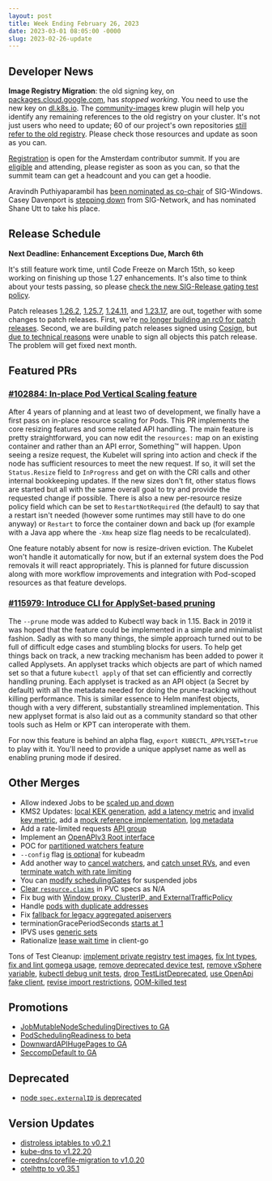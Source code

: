 ```yaml
---
layout: post
title: Week Ending February 26, 2023
date: 2023-03-01 08:05:00 -0000
slug: 2023-02-26-update
---
```


## Developer News

**Image Registry Migration**: the old signing key, on [packages.cloud.google.com](https://packages.cloud.google.com/apt/doc/apt-key.gpg),
has *stopped working*.  You need to use the new key on [dl.k8s.io](https://dl.k8s.io/apt/doc/apt-key.gpg).  The [community-images](https://github.com/dims/community-images) krew plugin will help you identify any remaining references to the old registry on your cluster.  It's not just users who need to update; 60 of our project's own repositories [still refer to the old registry](https://github.com/kubernetes/k8s.io/issues/4738).  Please check those resources and update as soon as you can.

[Registration](https://www.kubernetes.dev/events/2023/kcseu/registration/) is open for the Amsterdam contributor summit.  If you are [eligible](https://groups.google.com/a/kubernetes.io/g/dev/c/bilOfkuC_g8) and attending, please register as soon as you can, so that the summit team can get a headcount and you can get a hoodie.

Aravindh Puthiyaparambil has [been nominated as co-chair](https://groups.google.com/a/kubernetes.io/g/dev/c/AjKnnCrU1To) of SIG-Windows. Casey Davenport is [stepping down](https://groups.google.com/a/kubernetes.io/g/dev/c/15jJwPmBvnY) from SIG-Network, and has nominated Shane Utt to take his place.

## Release Schedule

**Next Deadline: Enhancement Exceptions Due, March 6th**

It's still feature work time, until Code Freeze on March 15th, so keep working on finishing up those 1.27 enhancements.  It's also time to think about your tests passing, so please [check the new SIG-Release gating test policy](https://github.com/kubernetes/sig-release/blob/aac96fb/release-blocking-jobs.md#promoting-or-demoting-jobs).

Patch releases [1.26.2](https://github.com/kubernetes/kubernetes/blob/master/CHANGELOG/CHANGELOG-1.25.md), [1.25.7](https://github.com/kubernetes/kubernetes/blob/master/CHANGELOG/CHANGELOG-1.25.md), [1.24.11](https://github.com/kubernetes/kubernetes/blob/master/CHANGELOG/CHANGELOG-1.24.md), and [1.23.17](https://github.com/kubernetes/kubernetes/blob/master/CHANGELOG/CHANGELOG-1.23.md), are out, together with some changes to patch releases.  First, we're [no longer building an rc0 for patch releases](https://github.com/kubernetes/release/pull/2765). Second, we are building patch releases signed using [Cosign](https://docs.sigstore.dev/cosign/overview/), but [due to technical reasons](https://groups.google.com/a/kubernetes.io/g/dev/c/MwSx761slM0) were unable to sign all objects this patch release.  The problem will get fixed next month.

## Featured PRs

### [#102884: In-place Pod Vertical Scaling feature](https://github.com/kubernetes/kubernetes/pull/102884)

After 4 years of planning and at least two of development, we finally have a first pass on in-place resource scaling for Pods. This PR implements the core resizing features and some related API handling. The main feature is pretty straightforward, you can now edit the `resources:` map on an existing container and rather than an API error, Something™ will happen. Upon seeing a resize request, the Kubelet will spring into action and check if the node has sufficient resources to meet the new request. If so, it will set the `Status.Resize` field to `InProgress` and get on with the CRI calls and other internal bookkeeping updates. If the new sizes don't fit, other status flows are started but all with the same overall goal to try and provide the requested change if possible. There is also a new per-resource resize policy field which can be set to `RestartNotRequired` (the default) to say that a restart isn't needed (however some runtimes may still have to do one anyway) or `Restart` to force the container down and back up (for example with a Java app where the `-Xmx` heap size flag needs to be recalculated).

One feature notably absent for now is resize-driven eviction. The Kubelet won't handle it automatically for now, but if an external system does the Pod removals it will react appropriately. This is planned for future discussion along with more workflow improvements and integration with Pod-scoped resources as that feature develops.

### [#115979: Introduce CLI for ApplySet-based pruning](https://github.com/kubernetes/kubernetes/pull/115979)

The `--prune` mode was added to Kubectl way back in 1.15. Back in 2019 it was hoped that the feature could be implemented in a simple and minimalist fashion. Sadly as with so many things, the simple approach turned out to be full of difficult edge cases and stumbling blocks for users. To help get things back on track, a new tracking mechanism has been added to power it called Applysets. An applyset tracks which objects are part of which named set so that a future `kubectl apply` of that set can efficiently and correctly handling pruning. Each applyset is tracked as an API object (a Secret by default) with all the metadata needed for doing the prune-tracking without killing performance. This is similar essence to Helm manifest objects, though with a very different, substantially streamlined implementation. This new applyset format is also laid out as a community standard so that other tools such as Helm or KPT can interoperate with them.

For now this feature is behind an alpha flag, `export KUBECTL_APPLYSET=true` to play with it. You'll need to provide a unique applyset name as well as enabling pruning mode if desired.

## Other Merges

* Allow indexed Jobs to be [scaled up and down](https://github.com/kubernetes/kubernetes/pull/115236)
* KMS2 Updates: [local KEK generation](https://github.com/kubernetes/kubernetes/pull/115814), [add a latency metric](https://github.com/kubernetes/kubernetes/pull/115947) and [invalid key metric](https://github.com/kubernetes/kubernetes/pull/115846), add a [mock reference implementation](https://github.com/kubernetes/kubernetes/pull/115947), [log metadata](https://github.com/kubernetes/kubernetes/pull/116055)
* Add a rate-limited requests [API group](https://github.com/kubernetes/kubernetes/pull/115927)
* Implement an [OpenAPIv3 Root interface](https://github.com/kubernetes/kubernetes/pull/115393)
* POC for [partitioned watchers feature](https://github.com/kubernetes/kubernetes/pull/115918)
* `--config` flag [is optional](https://github.com/kubernetes/kubernetes/pull/116074) for kubeadm
* Add another way to [cancel watchers](https://github.com/kubernetes/kubernetes/pull/116024), and [catch unset RVs](https://github.com/kubernetes/kubernetes/pull/115096), and even [terminate watch with rate limiting](https://github.com/kubernetes/kubernetes/pull/114925)
* You can [modify schedulingGates](https://github.com/kubernetes/kubernetes/pull/115940) for suspended jobs
* [Clear `resource.claims`](https://github.com/kubernetes/kubernetes/pull/115928) in PVC specs as N/A
* Fix bug with [Window proxy, ClusterIP, and ExternalTrafficPolicy](https://github.com/kubernetes/kubernetes/pull/115919)
* Handle [pods with duplicate addresses](https://github.com/kubernetes/kubernetes/pull/115907)
* Fix [fallback for legacy aggregated apiservers](https://github.com/kubernetes/kubernetes/pull/115770)
* terminationGracePeriodSeconds [starts at 1](https://github.com/kubernetes/kubernetes/pull/115606)
* IPVS uses [generic sets](https://github.com/kubernetes/kubernetes/pull/115073)
* Rationalize [lease wait time](https://github.com/kubernetes/kubernetes/pull/114872) in client-go

Tons of Test Cleanup: [implement private registry test images](https://github.com/kubernetes/kubernetes/pull/114625), [fix Int types](https://github.com/kubernetes/kubernetes/pull/115987), [fix and lint gomega usage](https://github.com/kubernetes/kubernetes/pull/115953), [remove deprecated device test](https://github.com/kubernetes/kubernetes/pull/115926), [remove vSphere variable](https://github.com/kubernetes/kubernetes/pull/115863), [kubectl debug unit tests](https://github.com/kubernetes/kubernetes/pull/115839), [drop TestListDeprecated](https://github.com/kubernetes/kubernetes/pull/115794), [use OpenApi fake client](https://github.com/kubernetes/kubernetes/pull/115784), [revise import restrictions](https://github.com/kubernetes/kubernetes/pull/115710), [OOM-killed test](https://github.com/kubernetes/kubernetes/pull/113205)

## Promotions

* [JobMutableNodeSchedulingDirectives to GA](https://github.com/kubernetes/kubernetes/pull/116116)
* [PodSchedulingReadiness to beta](https://github.com/kubernetes/kubernetes/pull/115815)
* [DownwardAPIHugePages to GA](https://github.com/kubernetes/kubernetes/pull/115721)
* [SeccompDefault to GA](https://github.com/kubernetes/kubernetes/pull/115719)

## Deprecated

* [node `spec.externalID` is deprecated](https://github.com/kubernetes/kubernetes/pull/115944)

## Version Updates

* [distroless iptables to v0.2.1](https://github.com/kubernetes/kubernetes/pull/115905)
* [kube-dns to v1.22.20](https://github.com/kubernetes/kubernetes/pull/116079)
* [coredns/corefile-migration to v1.0.20](https://github.com/kubernetes/kubernetes/pull/116060)
* [otelhttp to v0.35.1](https://github.com/kubernetes/kubernetes/pull/116140)
